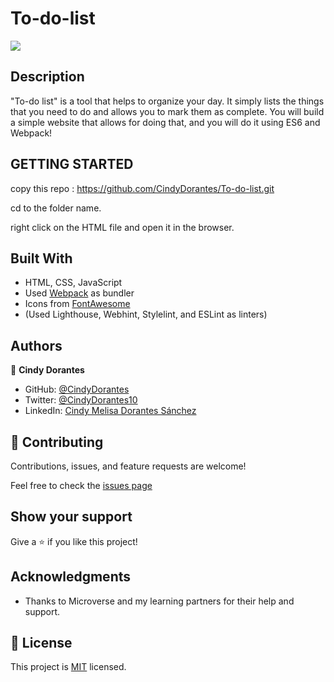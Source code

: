 # To-do-list


![](https://img.shields.io/badge/Microverse-blueviolet)



## Description

"To-do list" is a tool that helps to organize your day. It simply lists the things that you need to do and allows you to mark them as complete. You will build a simple website that allows for doing that, and you will do it using ES6 and Webpack!




## GETTING STARTED

copy this repo : https://github.com/CindyDorantes/To-do-list.git

cd to the folder name.

right click on the HTML file and open it in the browser.

## Built With

- HTML, CSS, JavaScript
- Used [Webpack](https://webpack.js.org/) as bundler
- Icons from [FontAwesome](https://fontawesome.com/)
- (Used Lighthouse, Webhint, Stylelint, and ESLint as linters)

## Authors

 👤 **Cindy Dorantes**

- GitHub: [@CindyDorantes](https://github.com/CindyDorantes)
- Twitter: [@CindyDorantes10](https://twitter.com/CindyDorantes10)
- LinkedIn: [Cindy Melisa Dorantes Sánchez](https://www.linkedin.com/in/cindydorantessanchez/)

## 🤝 Contributing

Contributions, issues, and feature requests are welcome!

Feel free to check the [issues page](https://github.com/CindyDorantes/To-do-list/issues)

## Show your support

Give a ⭐️ if you like this project!

## Acknowledgments

- Thanks to Microverse and my learning partners for their help and support.


## 📝 License

This project is [MIT](./MIT.md) licensed.